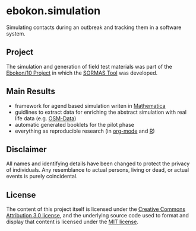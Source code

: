 # ebokon.simulation

Simulating contacts during an outbreak and tracking them in a software system.

## Project

The simulation and generation of field test materials was part of the [Ebokon/10 Project](http://www.rki.de/DE/Content/InfAZ/E/Ebola/EBOKON_Projekte_des_RKI.html) in which the [SORMAS Tool](http://www.helmholtz-hzi.de/de/forschung/forschungsschwerpunkte/bakterielle_und_virale_krankheitserreger/epidemiologie/projekte/sormas/sormas/news/) was developed.

## Main Results

- framework for agend based simulation writen in [Mathematica](http://www.wolfram.com/mathematica/)
- guidlines to extract data for enriching the abstract simulation with real life data (e.g. [OSM-Data](http://download.geofabrik.de/))
- automatic generated booklets for the pilot phase
- everything as reproducible research (in [org-mode](http://orgmode.org/) and [R](http://www.r-project.org/))

## Disclaimer

All names and identifying details have been changed to protect the privacy of individuals.
Any resemblance to actual persons, living or dead, or actual events is purely coincidental.

## License

The content of this project itself is licensed under the
[Creative Commons Attribution 3.0 license](http://creativecommons.org/licenses/by/3.0/us/deed.en_US),
and the underlying source code used to format and display that content
is licensed under the [MIT license](http://opensource.org/licenses/mit-license.php).

